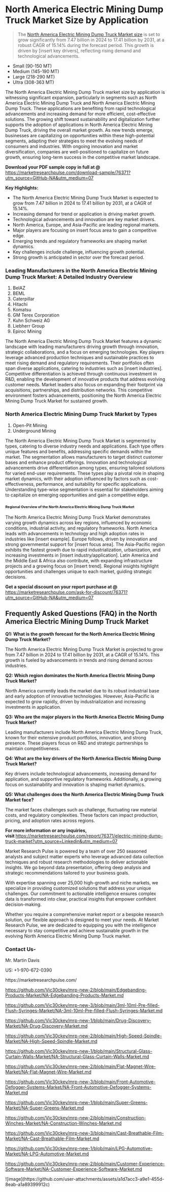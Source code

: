 <h1>North America Electric Mining Dump Truck Market&nbsp;Size by Application</h1><blockquote><p>The <a href="https://marketresearchpulse.com/download-sample/76371?utm_source=GitHub-NA&amp;utm_medium=07">North America Electric Mining Dump Truck Market size</a> is set to grow significantly from 7.47 billion in 2024 to 17.41 billion by 2031, at a robust CAGR of 15.14% during the forecast period. This growth is driven by [insert key drivers], reflecting rising demand and technological advancements.</p></blockquote><ul><li>Small (90-150 MT) <li> Medium (145-190 MT) <li> Large (218-290 MT) <li> Ultra (308-363 MT)</li></ul><p>The North America Electric Mining Dump Truck market size by application is witnessing significant expansion, particularly in segments such as North America Electric Mining Dump Truck and North America Electric Mining Dump Truck. These applications are benefiting from rapid technological advancements and increasing demand for more efficient, cost-effective solutions. The growing shift toward sustainability and digitalization further supports the adoption of applications in North America Electric Mining Dump Truck, driving the overall market growth. As new trends emerge, businesses are capitalizing on opportunities within these high-potential segments, adapting their strategies to meet the evolving needs of consumers and industries. With ongoing innovation and market diversification, companies are well-positioned to capitalize on future growth, ensuring long-term success in the competitive market landscape.</p><p><strong>Download your PDF sample copy in full at @ </strong><a href="https://marketresearchpulse.com/download-sample/76371?utm_source=GitHub-NA&amp;utm_medium=07">https://marketresearchpulse.com/download-sample/76371?utm_source=GitHub-NA&amp;utm_medium=07</a></p><p><strong>Key Highlights: </strong></p><ul><li>The North America Electric Mining Dump Truck Market is expected to grow from 7.47 billion in 2024 to 17.41 billion by 2031, at a CAGR of 15.14%.</li><li>Increasing demand for trend or application is driving market growth.</li><li>Technological advancements and innovation are key market drivers.</li><li>North America, Europe, and Asia-Pacific are leading regional markets.</li><li>Major players are focusing on insert focus area to gain a competitive edge.</li><li>Emerging trends and regulatory frameworks are shaping market dynamics.</li><li>Key challenges include challenge, influencing growth potential.</li><li>Strong growth is anticipated in sector over the forecast period.</li></ul><h3>Leading Manufacturers in the North America Electric Mining Dump Truck Market: A Detailed Industry Overview</h3><ol><li>BelAZ</li><li>BEML</li><li>Caterpillar</li><li>Hitachi</li><li>Komatsu</li><li>GM Terex Corporation</li><li>Kuhn Schweiz AG</li><li>Liebherr Group</li><li>Epiroc Mining</li></ol><div class="flex max-w-full flex-col flex-grow"><div class="min-h-8 text-message flex w-full flex-col items-end gap-2 whitespace-normal break-words [.text-message+&amp;]:mt-5" dir="auto" data-message-author-role="assistant" data-message-id="fd8432e4-4910-450d-b182-61b7bfb0a01f" data-message-model-slug="gpt-4o"><div class="flex w-full flex-col gap-1 empty:hidden first:pt-[3px]"><div class="markdown prose w-full break-words dark:prose-invert light"><p>The North America Electric Mining Dump Truck Market features a dynamic landscape with leading manufacturers driving growth through innovation, strategic collaborations, and a focus on emerging technologies. Key players leverage advanced production techniques and sustainable practices to meet rising demand and regulatory requirements. Their portfolios often span diverse applications, catering to industries such as [insert industries]. Competitive differentiation is achieved through continuous investment in R&amp;D, enabling the development of innovative products that address evolving customer needs. Market leaders also focus on expanding their footprint via acquisitions, partnerships, and distribution networks. This competitive environment fosters advancements, positioning the North America Electric Mining Dump Truck Market for sustained growth.</p></div></div></div></div><h3>North America Electric Mining Dump Truck Market by Types</h3><ol><li>Open-Pit Mining <li> Underground Mining</li></ol><div class="flex max-w-full flex-col flex-grow"><div class="min-h-8 text-message flex w-full flex-col items-end gap-2 whitespace-normal break-words [.text-message+&amp;]:mt-5" dir="auto" data-message-author-role="assistant" data-message-id="084470be-0bb7-4664-bddf-5156b4f41249" data-message-model-slug="gpt-4o-mini"><div class="flex w-full flex-col gap-1 empty:hidden first:pt-[3px]"><div class="markdown prose w-full break-words dark:prose-invert light"><p>The North America Electric Mining Dump Truck Market is segmented by types, catering to diverse industry needs and applications. Each type offers unique features and benefits, addressing specific demands within the market. The segmentation allows manufacturers to target distinct customer bases and enhance product offerings. Innovation and technological advancements drive differentiation among types, ensuring tailored solutions for varied end-user requirements. These types play a pivotal role in shaping market dynamics, with their adoption influenced by factors such as cost-effectiveness, performance, and suitability for specific applications. Understanding type-wise segmentation is essential for stakeholders aiming to capitalize on emerging opportunities and gain a competitive edge.</p></div></div></div></div><h3><span style="font-size: 11px;">Regional Overview of the North America Electric Mining Dump Truck Market</span></h3><div class="flex max-w-full flex-col flex-grow"><div class="min-h-8 text-message flex w-full flex-col items-end gap-2 whitespace-normal break-words [.text-message+&amp;]:mt-5" dir="auto" data-message-author-role="assistant" data-message-id="e9038762-ce64-4e30-91c9-9bd413514231" data-message-model-slug="gpt-4o-mini"><div class="flex w-full flex-col gap-1 empty:hidden first:pt-[3px]"><div class="markdown prose w-full break-words dark:prose-invert light"><p>The North America Electric Mining Dump Truck Market demonstrates varying growth dynamics across key regions, influenced by economic conditions, industrial activity, and regulatory frameworks. North America leads with advancements in technology and high adoption rates in industries like [insert example]. Europe follows, driven by innovation and strong governmental support for [insert focus area]. The Asia-Pacific region exhibits the fastest growth due to rapid industrialization, urbanization, and increasing investments in [insert industry/application]. Latin America and the Middle East &amp; Africa also contribute, with expanding infrastructure projects and a growing focus on [insert trend]. Regional insights highlight opportunities and challenges unique to each market, guiding strategic decisions.</p></div></div></div></div><p><strong>Get a special discount on your report purchase at @ </strong><a href="https://marketresearchpulse.com/ask-for-discount/76371?utm_source=GitHub-NA&amp;utm_medium=07">https://marketresearchpulse.com/ask-for-discount/76371?utm_source=GitHub-NA&amp;utm_medium=07</a></p><h2>Frequently Asked Questions (FAQ) in the North America Electric Mining Dump Truck Market</h2><p><strong>Q1: What is the growth forecast for the North America Electric Mining Dump Truck Market?</strong></p><p>The North America Electric Mining Dump Truck Market is projected to grow from 7.47 billion in 2024 to 17.41 billion by 2031, at a CAGR of 15.14%. This growth is fueled by advancements in trends and rising demand across industries.</p><p><strong>Q2: Which region dominates the North America Electric Mining Dump Truck Market?</strong></p><p>North America currently leads the market due to its robust industrial base and early adoption of innovative technologies. However, Asia-Pacific is expected to grow rapidly, driven by industrialization and increasing investments in application.</p><p><strong>Q3: Who are the major players in the North America Electric Mining Dump Truck Market?</strong></p><p>Leading manufacturers include North America Electric Mining Dump Truck, known for their extensive product portfolios, innovation, and strong presence. These players focus on R&amp;D and strategic partnerships to maintain competitiveness.</p><p><strong>Q4: What are the key drivers of the North America Electric Mining Dump Truck Market?</strong></p><p>Key drivers include technological advancements, increasing demand for application, and supportive regulatory frameworks. Additionally, a growing focus on sustainability and innovation is shaping market dynamics.</p><p><strong>Q5: What challenges does the North America Electric Mining Dump Truck Market face?</strong></p><p>The market faces challenges such as challenge, fluctuating raw material costs, and regulatory complexities. These factors can impact production, pricing, and adoption rates across regions.</p><p><strong>For more information or any inquiries, visit&nbsp;</strong><a href="https://marketresearchpulse.com/report/76371/electric-mining-dump-truck-market?utm_source=Linkedin&utm_medium=07">https://marketresearchpulse.com/report/76371/electric-mining-dump-truck-market?utm_source=Linkedin&utm_medium=07</a></p><p>Market Research Pulse is powered by a team of over 250 seasoned analysts and subject matter experts who leverage advanced data collection techniques and robust research methodologies to deliver actionable insights. We go beyond data presentation, offering deep analysis and strategic recommendations tailored to your business goals.</p><p>With expertise spanning over 25,000 high-growth and niche markets, we specialize in providing customized solutions that address your unique challenges. Our commitment to actionable intelligence ensures complex data is transformed into clear, practical insights that empower confident decision-making.</p><p>Whether you require a comprehensive market report or a bespoke research solution, our flexible approach is designed to meet your needs. At Market Research Pulse, we are dedicated to equipping you with the intelligence necessary to stay competitive and achieve sustainable growth in the evolving North America Electric Mining Dump Truck market.</p><h3><strong>Contact Us-</strong></h3><p>Mr. Martin Davis</p><p>US: +1-970-672-0390</p><p>https://marketresearchpulse.com/</p><p><a href="https://github.com/Vic30ckey/mrp-new-2/blob/main/Edgebanding-Products-Market/NA-Edgebanding-Products-Market.md">https://github.com/Vic30ckey/mrp-new-2/blob/main/Edgebanding-Products-Market/NA-Edgebanding-Products-Market.md</a></p><p><a href="https://github.com/Vic30ckey/mrp-new-3/blob/main/3ml-10ml-Pre-filled-Flush-Syringes-Market/NA-3ml-10ml-Pre-filled-Flush-Syringes-Market.md">https://github.com/Vic30ckey/mrp-new-3/blob/main/3ml-10ml-Pre-filled-Flush-Syringes-Market/NA-3ml-10ml-Pre-filled-Flush-Syringes-Market.md</a></p><p><a href="https://github.com/Vic30ckey/mrp-new-1/blob/main/Drug-Discovery-Market/NA-Drug-Discovery-Market.md">https://github.com/Vic30ckey/mrp-new-1/blob/main/Drug-Discovery-Market/NA-Drug-Discovery-Market.md</a></p><p><a href="https://github.com/Vic30ckey/mrp-new-2/blob/main/High-Speed-Spindle-Market/NA-High-Speed-Spindle-Market.md">https://github.com/Vic30ckey/mrp-new-2/blob/main/High-Speed-Spindle-Market/NA-High-Speed-Spindle-Market.md</a></p><p><a href="https://github.com/Vic30ckey/mrp-new-1/blob/main/Structural-Glass-Curtain-Walls-Market/NA-Structural-Glass-Curtain-Walls-Market.md">https://github.com/Vic30ckey/mrp-new-1/blob/main/Structural-Glass-Curtain-Walls-Market/NA-Structural-Glass-Curtain-Walls-Market.md</a></p><p><a href="https://github.com/Vic30ckey/mrp-new-2/blob/main/Flat-Magnet-Wire-Market/NA-Flat-Magnet-Wire-Market.md">https://github.com/Vic30ckey/mrp-new-2/blob/main/Flat-Magnet-Wire-Market/NA-Flat-Magnet-Wire-Market.md</a></p><p><a href="https://github.com/Vic30ckey/mrp-new-3/blob/main/Front-Automotive-Defogger-Systems-Market/NA-Front-Automotive-Defogger-Systems-Market.md">https://github.com/Vic30ckey/mrp-new-3/blob/main/Front-Automotive-Defogger-Systems-Market/NA-Front-Automotive-Defogger-Systems-Market.md</a></p><p><a href="https://github.com/Vic30ckey/mrp-new-1/blob/main/Super-Greens-Market/NA-Super-Greens-Market.md">https://github.com/Vic30ckey/mrp-new-1/blob/main/Super-Greens-Market/NA-Super-Greens-Market.md</a></p><p><a href="https://github.com/Vic30ckey/mrp-new-2/blob/main/Construction-Winches-Market/NA-Construction-Winches-Market.md">https://github.com/Vic30ckey/mrp-new-2/blob/main/Construction-Winches-Market/NA-Construction-Winches-Market.md</a></p><p><a href="https://github.com/Vic30ckey/mrp-new-3/blob/main/Cast-Breathable-Film-Market/NA-Cast-Breathable-Film-Market.md">https://github.com/Vic30ckey/mrp-new-3/blob/main/Cast-Breathable-Film-Market/NA-Cast-Breathable-Film-Market.md</a></p><p><a href="https://github.com/Vic30ckey/mrp-new-1/blob/main/LPG-Automotive-Market/NA-LPG-Automotive-Market.md">https://github.com/Vic30ckey/mrp-new-1/blob/main/LPG-Automotive-Market/NA-LPG-Automotive-Market.md</a></p><p><a href="https://github.com/Vic30ckey/mrp-new-2/blob/main/Customer-Experience-Software-Market/NA-Customer-Experience-Software-Market.md">https://github.com/Vic30ckey/mrp-new-2/blob/main/Customer-Experience-Software-Market/NA-Customer-Experience-Software-Market.md</a></p>
![image](https://github.com/user-attachments/assets/a1d7acc3-a9e1-455d-8eab-a1a89399912c)
